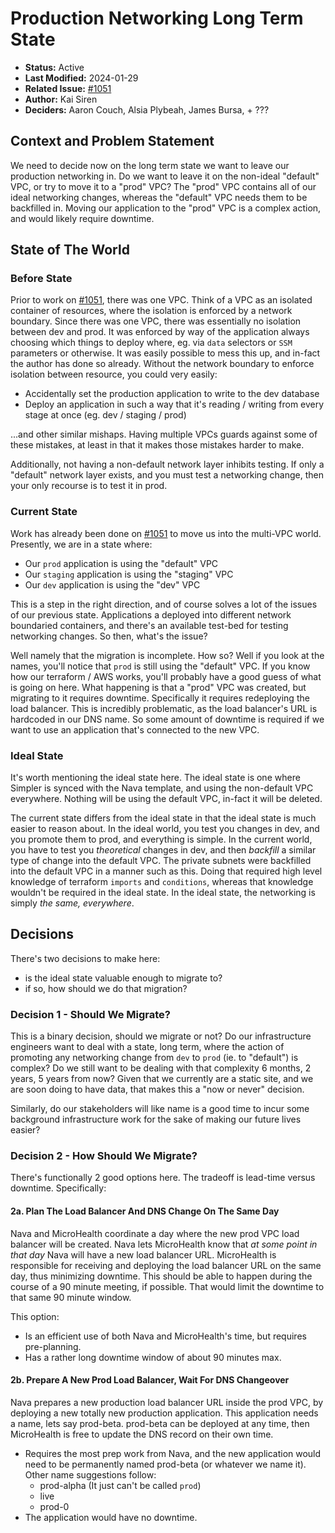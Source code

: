 # Production Networking Long Term State

- **Status:** Active
- **Last Modified:** 2024-01-29
- **Related Issue:** [#1051](https://github.com/HHS/simpler-grants-gov/issues/1051)
- **Author:** Kai Siren
- **Deciders:** Aaron Couch, Alsia Plybeah, James Bursa, + ???

## Context and Problem Statement

We need to decide now on the long term state we want to leave our production networking in. Do we want to leave it on the non-ideal "default" VPC, or try to move it to a "prod" VPC? The "prod" VPC contains all of our ideal networking changes, whereas the "default" VPC needs them to be backfilled in. Moving our application to the "prod" VPC is a complex action, and would likely require downtime.

## State of The World

### Before State

Prior to work on [#1051](https://github.com/HHS/simpler-grants-gov/issues/1051), there was one VPC. Think of a VPC as an isolated container of resources, where the isolation is enforced by a network boundary. Since there was one VPC, there was essentially no isolation between dev and prod. It was enforced by way of the application always choosing which things to deploy where, eg. via `data` selectors or `SSM` parameters or otherwise. It was easily possible to mess this up, and in-fact the author has done so already. Without the network boundary to enforce isolation between resource, you could very easily:

- Accidentally set the production application to write to the dev database
- Deploy an application in such a way that it's reading / writing from every stage at once (eg. dev / staging / prod)

...and other similar mishaps. Having multiple VPCs guards against some of these mistakes, at least in that it makes those mistakes harder to make.

Additionally, not having a non-default network layer inhibits testing. If only a "default" network layer exists, and you must test a networking change, then your only recourse is to test it in prod.

### Current State

Work has already been done on [#1051](https://github.com/HHS/simpler-grants-gov/issues/1051) to move us into the multi-VPC world. Presently, we are in a state where:

- Our `prod` application is using the "default" VPC
- Our `staging` application is using the "staging" VPC
- Our `dev` application is using the "dev" VPC

This is a step in the right direction, and of course solves a lot of the issues of our previous state. Applications a deployed into different network boundaried containers, and there's an available test-bed for testing networking changes. So then, what's the issue?

Well namely that the migration is incomplete. How so? Well if you look at the names, you'll notice that `prod` is still using the "default" VPC. If you know how our terraform / AWS works, you'll probably have a good guess of what is going on here. What happening is that a "prod" VPC was created, but migrating to it requires downtime. Specifically it requires redeploying the load balancer. This is incredibly problematic, as the load balancer's URL is hardcoded in our DNS name. So some amount of downtime is required if we want to use an application that's connected to the new VPC.

### Ideal State

It's worth mentioning the ideal state here. The ideal state is one where Simpler is synced with the Nava template, and using the non-default VPC everywhere. Nothing will be using the default VPC, in-fact it will be deleted.

The current state differs from the ideal state in that the ideal state is much easier to reason about. In the ideal world, you test you changes in dev, and you promote them to prod, and everything is simple. In the current world, you have to test you *theoretical* changes in dev, and then *backfill* a similar type of change into the default VPC. The private subnets were backfilled into the default VPC in a manner such as this. Doing that required high level knowledge of terraform `imports` and `conditions`, whereas that knowledge wouldn't be required in the ideal state. In the ideal state, the networking is simply *the same, everywhere*.

## Decisions

There's two decisions to make here:

- is the ideal state valuable enough to migrate to?
- if so, how should we do that migration?

### Decision 1 - Should We Migrate?

This is a binary decision, should we migrate or not? Do our infrastructure engineers want to deal with a state, long term, where the action of promoting any networking change from `dev` to `prod` (ie. to "default") is complex? Do we still want to be dealing with that complexity 6 months, 2 years, 5 years from now? Given that we currently are a static site, and we are soon doing to have data, that makes this a "now or never" decision.

Similarly, do our stakeholders will like name is a good time to incur some background infrastructure work for the sake of making our future lives easier?

### Decision 2 - How Should We Migrate?

There's functionally 2 good options here. The tradeoff is lead-time versus downtime. Specifically:

#### 2a. Plan The Load Balancer And DNS Change On The Same Day

Nava and MicroHealth coordinate a day where the new prod VPC load balancer will be created. Nava lets MicroHealth know that *at some point in that day* Nava will have a new load balancer URL. MicroHealth is responsible for receiving and deploying the load balancer URL on the same day, thus minimizing downtime. This should be able to happen during the course of a 90 minute meeting, if possible. That would limit the downtime to that same 90 minute window.

This option:

- Is an efficient use of both Nava and MicroHealth's time, but requires pre-planning.
- Has a rather long downtime window of about 90 minutes max.

#### 2b. Prepare A New Prod Load Balancer, Wait For DNS Changeover

Nava prepares a new production load balancer URL inside the prod VPC, by deploying a new totally new production application. This application needs a name, lets say prod-beta. prod-beta can be deployed at any time, then MicroHealth is free to update the DNS record on their own time.

- Requires the most prep work from Nava, and the new application would need to be permanently named prod-beta (or whatever we name it). Other name suggestions follow:
  - prod-alpha (It just can't be called `prod`)
  - live
  - prod-0
- The application would have no downtime.
